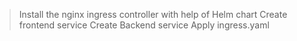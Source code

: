 > Install the nginx ingress controller with help of Helm chart
> Create frontend service
> Create Backend service 
> Apply ingress.yaml
